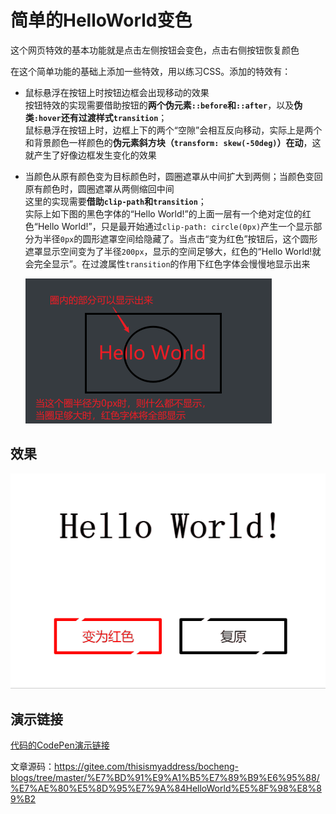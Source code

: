 # 简单的HelloWorld变色

这个网页特效的基本功能就是点击左侧按钮会变色，点击右侧按钮恢复颜色

在这个简单功能的基础上添加一些特效，用以练习CSS。添加的特效有：

- 鼠标悬浮在按钮上时按钮边框会出现移动的效果  
  按钮特效的实现需要借助按钮的**两个伪元素`::before`和`::after`**，以及**伪类`:hover`还有过渡样式`transition`**；  
  鼠标悬浮在按钮上时，边框上下的两个“空隙”会相互反向移动，实际上是两个和背景颜色一样颜色的**伪元素斜方块（`transform: skew(-50deg)`）在动**，这就产生了好像边框发生变化的效果

- 当颜色从原有颜色变为目标颜色时，圆圈遮罩从中间扩大到两侧；当颜色变回原有颜色时，圆圈遮罩从两侧缩回中间  
  这里的实现需要**借助`clip-path`和`transition`**；  
  实际上如下图的黑色字体的“Hello World!”的上面一层有一个绝对定位的红色“Hello World!”，只是最开始通过`clip-path: circle(0px)`产生一个显示部分为半径`0px`的圆形遮罩空间给隐藏了。当点击“变为红色”按钮后，这个圆形遮罩显示空间变为了半径`200px`，显示的空间足够大，红色的“Hello World!就会完全显示”。在过渡属性`transition`的作用下红色字体会慢慢地显示出来
  
  ![圆形遮罩示意图](img/circleClipPath.png "圆形遮罩示意图")

## 效果

![最终效果](img/finalEffect.gif "最终效果")

## 演示链接

[代码的CodePen演示链接](https://codepen.io/Zhao-Bocheng/pen/jOmOVgv)

文章源码：<https://gitee.com/thisismyaddress/bocheng-blogs/tree/master/%E7%BD%91%E9%A1%B5%E7%89%B9%E6%95%88/%E7%AE%80%E5%8D%95%E7%9A%84HelloWorld%E5%8F%98%E8%89%B2>
